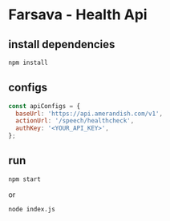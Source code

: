 
# Farsava - Health Api


## install dependencies

```bash
npm install
```

## configs
```javascript
const apiConfigs = {
  baseUrl: 'https://api.amerandish.com/v1',
  actionUrl: '/speech/healthcheck',
  authKey: '<YOUR_API_KEY>',
};
```

## run

```bash
npm start
```
or
```bash
node index.js
```

